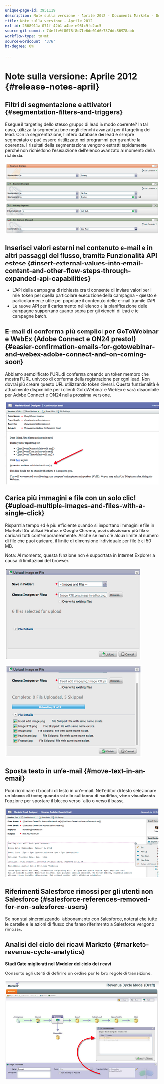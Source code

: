 ```yaml
---
unique-page-id: 2951119
description: Note sulla versione - Aprile 2012 - Documenti Marketo - Documentazione del prodotto
title: Note sulla versione - Aprile 2012
exl-id: 2568911a-071f-42b3-a4be-e951c9fc2ac5
source-git-commit: 74effe9f8078f8d71e6de01d6e737ddc86978abb
workflow-type: tm+mt
source-wordcount: '376'
ht-degree: 0%

---
```


# Note sulla versione: Aprile 2012 {#release-notes-april}

## Filtri di segmentazione e attivatori {#segmentation-filters-and-triggers}

Esegue il targeting dello stesso gruppo di lead in modo coerente? In tal caso, utilizza la segmentazione negli elenchi avanzati per il targeting dei lead. Con la segmentazione, l’intero database dei lead è sempre segmentato e può essere riutilizzato nei programmi per garantire la coerenza. I risultati della segmentazione vengono estratti rapidamente perché non richiedono l’esecuzione dell’elenco avanzato al momento della richiesta.

![](assets/image2014-9-23-10-3a3-3a57.png)

## Inserisci valori esterni nel contenuto e-mail e in altri passaggi del flusso, tramite Funzionalità API estese {#insert-external-values-into-email-content-and-other-flow-steps-through-expanded-api-capabilities}

* L’API della campagna di richiesta ora ti consente di inviare valori per I miei token per quella particolare esecuzione della campagna - questo è particolarmente utile per popolare il contenuto delle e-mail tramite l’API
* Le nuove API per il caricamento nell’elenco e la pianificazione delle campagne supportano quanto sopra per gli elenchi di lead e le campagne batch.

## E-mail di conferma più semplici per GoToWebinar e WebEx (Adobe Connect e ON24 presto!) {#easier-confirmation-emails-for-gotowebinar-and-webex-adobe-connect-and-on-coming-soon}

Abbiamo semplificato l’URL di conferma creando un token membro che mostra l’URL univoco di conferma della registrazione per ogni lead. Non dovrai più creare questo URL utilizzando token diversi. Questa funzionalità è attualmente disponibile per i clienti GoToWebinar e WebEx e sarà disponibile per Adobe Connect e ON24 nella prossima versione.

![](assets/image2014-9-23-10-3a4-3a18.png)

## Carica più immagini e file con un solo clic! {#upload-multiple-images-and-files-with-a-single-click}

Risparmia tempo ed è più efficiente quando si importano immagini e file in Marketo! Se utilizzi Firefox o Google Chrome, puoi selezionare più file e caricarli tutti contemporaneamente. Anche se non c&#39;è alcun limite al numero di file che puoi caricare, il limite di dimensione individuale per file è di 50 MB.

Nota: Al momento, questa funzione non è supportata in Internet Explorer a causa di limitazioni del browser.

![](assets/image2014-9-23-10-3a4-3a32.png)

![](assets/image2014-9-23-10-3a4-3a46.png)

## Sposta testo in un’e-mail {#move-text-in-an-email}

Puoi riordinare i blocchi di testo in un’e-mail. Nell’editor di testo selezionare un blocco di testo; quando fai clic sull’icona di modifica, viene visualizzata l’opzione per spostare il blocco verso l’alto o verso il basso.

![](assets/image2014-9-23-10-3a5-3a1.png)

## Riferimenti Salesforce rimossi per gli utenti non Salesforce {#salesforce-references-removed-for-non-salesforce-users}

Se non stai sincronizzando l’abbonamento con Salesforce, noterai che tutte le cartelle e le azioni di flusso che fanno riferimento a Salesforce vengono rimosse.

## Analisi del ciclo dei ricavi Marketo {#marketo-revenue-cycle-analytics}

**Stadi Gate migliorati nel Modeler del ciclo dei ricavi**

Consente agli utenti di definire un ordine per le loro regole di transizione.

![](assets/image2014-9-23-10-3a5-3a17.png)
